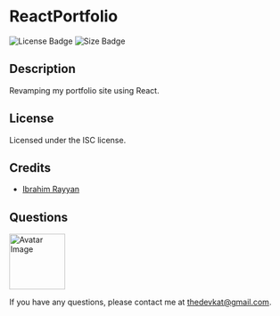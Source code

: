 
# ReactPortfolio

<img src="https://img.shields.io/badge/license-ISC-green" alt="License Badge">
<img src="https://img.shields.io/github/repo-size/katjones23/ReactPortfolio" alt="Size Badge">


## Description 

Revamping my portfolio site using React.


## License

Licensed under the ISC license.


## Credits

* [Ibrahim Rayyan](https://medium.com/@Rayyan995/how-to-make-a-background-video-component-in-react-8725e32da272)

## Questions

<img src="https://avatars0.githubusercontent.com/u/53064219?v=4" alt="Avatar Image" width="100" height="100">

If you have any questions, please contact me at <a href="mailto:thedevkat@gmail.com">thedevkat@gmail.com</a>.
